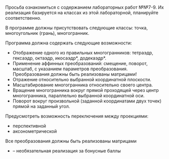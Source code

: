Просьба ознакомиться с содержанием лабораторных работ №№7-9. Их реализация базируется на классах из этой лабораторной, планируйте соответственно.

В программе должны присутствовать следующие классы: точка, многоугольник (грань), многогранник.

Программа должна содержать следующие возможности:
- Отображение одного из правильных многогранников: тетраэдр, гексаэдр, октаэдр, икосаэдр*, додекаэдр*.
- Применение аффинных преобразований: смещение, поворот, масштаб, с указанием параметров преобразования. Преобразования должны быть реализованы матрицами!
- Отражение относительно выбранной координатной плоскости.
- Масштабирование многогранника относительно своего центра.
- Вращение многогранника вокруг прямой проходящей через центр многогранника, параллельно выбранной координатной оси.
- Поворот вокруг произвольной (заданной координатами двух точек) прямой на заданный угол.

Предусмотреть возможность переключения между проекциями:

- перспективной 
- аксонометрической

Все преобразования должны быть реализованы матрицами

* – необязательная реализация за бонусные баллы 